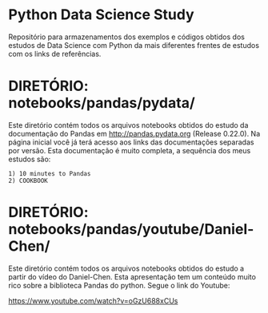 # Python Data Science Study

Repositório para armazenamentos dos exemplos e códigos obtidos dos estudos de Data Science com Python da mais diferentes frentes de estudos com os links de referências.

# DIRETÓRIO: notebooks/pandas/pydata/

Este diretório contém todos os arquivos notebooks obtidos do estudo da documentação do Pandas em http://pandas.pydata.org (Release 0.22.0). 
Na página inicial você já terá acesso aos links das documentações separadas por versão. Esta documentação é muito completa, a sequência dos meus estudos são:

	1) 10 minutes to Pandas
	2) COOKBOOK


# DIRETÓRIO: notebooks/pandas/youtube/Daniel-Chen/ 

Este diretório contém todos os arquivos notebooks obtidos do estudo a partir do vídeo do Daniel-Chen.
Esta apresentação tem um conteúdo muito rico sobre a biblioteca Pandas do python. Segue o link do Youtube:

https://www.youtube.com/watch?v=oGzU688xCUs